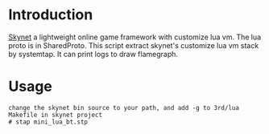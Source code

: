 Introduction
============
[Skynet](https://github.com/cloudwu/skynet/) a lightweight online game framework with customize lua vm. The lua proto is in SharedProto. This script extract skynet's customize lua vm stack by systemtap. It can print logs to draw flamegraph.

Usage
=====
 ```shell
 change the skynet bin source to your path, and add -g to 3rd/lua Makefile in skynet project
 # stap mini_lua_bt.stp
